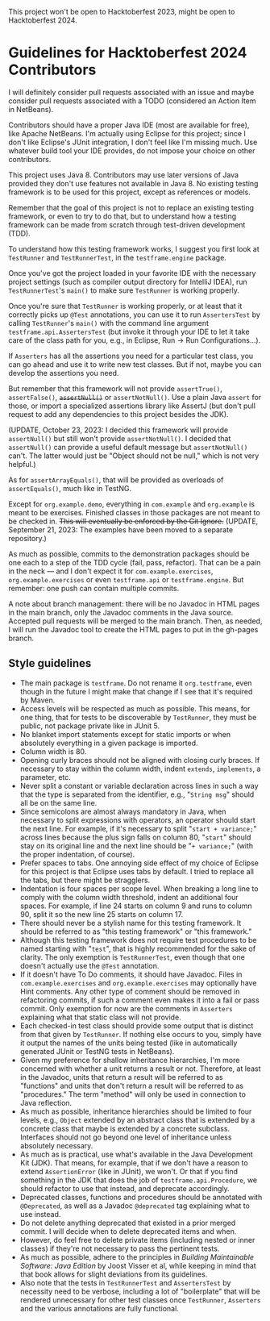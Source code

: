 This project won't be open to Hacktoberfest 2023, might be open to Hacktoberfest 
2024.

# Guidelines for Hacktoberfest 2024 Contributors

I will definitely consider pull requests associated with an issue and maybe 
consider pull requests associated with a TODO (considered an Action Item in 
NetBeans).

Contributors should have a proper Java IDE (most are available for free), like 
Apache NetBeans. I'm actually using Eclipse for this project; since I don't like 
Eclipse's JUnit integration, I don't feel like I'm missing much. Use whatever 
build tool your IDE provides, do not impose your choice on other contributors.

This project uses Java 8. Contributors may use later versions of Java provided 
they don't use features not available in Java 8. No existing testing framework 
is to be used for this project, except as references or models.

Remember that the goal of this project is not to replace an existing testing 
framework, or even to try to do that, but to understand how a testing framework 
can be made from scratch through test-driven development (TDD).

To understand how this testing framework works, I suggest you first look at 
`TestRunner` and `TestRunnerTest`, in the `testframe.engine` package.

Once you've got the project loaded in your favorite IDE with the necessary 
project settings (such as compiler output directory for IntelliJ IDEA), run
`TestRunnerTest`'s `main()` to make sure `TestRunner` is working properly.

Once you're sure that `TestRunner` is working properly, or at least that it 
correctly picks up `@Test` annotations, you can use it to run `AssertersTest` by 
calling `TestRunner`'s `main()` with the command line argument 
`testframe.api.AssertersTest` (but invoke it through your IDE to let it take 
care of the class path for you, e.g., in Eclipse, Run &rarr; Run 
Configurations...).

If `Asserters` has all the assertions you need for a particular test class, you 
can go ahead and use it to write new test classes. But if not, maybe you can 
develop the assertions you need.

But remember that this framework will not provide `assertTrue()`, 
`assertFalse()`, ~~`assertNull()`~~ or `assertNotNull()`. Use a plain Java 
`assert` for those, or import a specialized assertions library like AssertJ (but 
don't pull request to add any dependencies to this project besides the JDK).

(UPDATE, October 23, 2023: I decided this framework will provide `assertNull()` 
but still won't provide `assertNotNull()`. I decided that `assertNull()` can 
provide a useful default message but `assertNotNull()` can't. The latter would 
just be "Object should not be null," which is not very helpful.)

As for `assertArrayEquals()`, that will be provided as overloads of 
`assertEquals()`, much like in TestNG.

Except for `org.example.demo`, everything in `com.example` and `org.example` is 
meant to be exercises. Finished classes in those packages are not meant to be 
checked in. ~~This will eventually be enforced by the Git Ignore.~~ (UPDATE, 
September 21, 2023: The examples have been moved to a separate repository.)

As much as possible, commits to the demonstration packages should be one each to 
a step of the TDD cycle (fail, pass, refactor). That can be a pain in the neck 
&mdash; and I don't expect it for `com.example.exercises`, 
`org.example.exercises` or even `testframe.api` or `testframe.engine`. But 
remember: one push can contain multiple commits.

A note about branch management: there will be no Javadoc in HTML pages in the 
main branch, only the Javadoc comments in the Java source. Accepted pull 
requests will be merged to the main branch. Then, as needed, I will run the 
Javadoc tool to create the HTML pages to put in the gh-pages branch.

## Style guidelines

* The main package is `testframe`. Do not rename it `org.testframe`, even though 
in the future I might make that change if I see that it's required by Maven.
* Access levels will be respected as much as possible. This means, for one 
thing, that for tests to be discoverable by `TestRunner`, they must be public, 
not package private like in JUnit 5.
* No blanket import statements except for static imports or when absolutely 
everything in a given package is imported.
* Column width is 80.
* Opening curly braces should not be aligned with closing curly braces. If 
necessary to stay within the column width, indent `extends`, `implements`, a 
parameter, etc.
* Never split a constant or variable declaration across lines in such a way that 
the type is separated from the identifier, e.g., "`String msg`" should all be on the same line.
* Since semicolons are almost always mandatory in Java, when necessary to split 
expressions with operators, an operator should start the next line. For example, 
if it's necessary to split "`start + variance;`" across lines because the plus 
sign falls on column 80, "`start`" should stay on its original line and the next 
line should be "`+ variance;`" (with the proper indentation, of course).
* Prefer spaces to tabs. One annoying side effect of my choice of Eclipse for 
this project is that Eclipse uses tabs by default. I tried to replace all the 
tabs, but there might be stragglers.
* Indentation is four spaces per scope level. When breaking a long line to 
comply with the column width threshold, indent an additional four spaces. For 
example, if line 24 starts on column 9 and runs to column 90, split it so the 
new line 25 starts on column 17. 
* There should never be a stylish name for this testing framework. It should be 
referred to as "this testing framework" or "this framework."
* Although this testing framework does not require test procedures to be named 
starting with "`test`", that is highly recommended for the sake of clarity. The 
only exemption is `TestRunnerTest`, even though that one doesn't actually use 
the `@Test` annotation.
* If it doesn't have To Do comments, it should have Javadoc. Files in 
`com.example.exercises` and `org.example.exercises` may optionally have Hint 
comments. Any other type of comment should be removed in refactoring commits, if 
such a comment even makes it into a fail or pass commit. Only exemption for now 
are the comments in `Asserters` explaining what that static class will not 
provide.
* Each checked-in test class should provide some output that is distinct from 
that given by `TestRunner`. If nothing else occurs to you, simply have it output 
the names of the units being tested (like in automatically generated JUnit or 
TestNG tests in NetBeans).
* Given my preference for shallow inheritance hierarchies, I'm more concerned 
with whether a unit returns a result or not. Therefore, at least in the Javadoc, 
units that return a result will be referred to as "functions" and units that 
don't return a result will be referred to as "procedures." The term "method" 
will only be used in connection to Java reflection.
* As much as possible, inheritance hierarchies should be limited to four levels, 
e.g., `Object` extended by an abstract class that is extended by a concrete 
class that maybe is extended by a concrete subclass. Interfaces should not go 
beyond one level of inheritance unless absolutely necessary.
* As much as is practical, use what's available in the Java Development Kit 
(JDK). That means, for example, that if we don't have a reason to extend 
`AssertionError` (like in JUnit), we won't. Or that if you find something in the 
JDK that does the job of `testframe.api.Procedure`, we should refactor to use 
that instead, and deprecate accordingly.
* Deprecated classes, functions and procedures should be annotated with 
`@Deprecated`, as well as a Javadoc `@deprecated` tag explaining what to use 
instead.
* Do not delete anything deprecated that existed in a prior merged commit. I 
will decide when to delete deprecated items and when.
* However, do feel free to delete private items (including nested or inner 
classes) if they're not necessary to pass the pertinent tests.
* As much as possible, adhere to the principles in *Building Maintainable 
Software: Java Edition* by Joost Visser et al, while keeping in mind that that 
book allows for slight deviations from its guidelines.
* Also note that the tests in `TestRunnerTest` and `AssertersTest` by necessity 
need to be verbose, including a lot of "boilerplate" that will be rendered 
unnecessary for other test classes once `TestRunner`, `Asserters` and the 
various annotations are fully functional.
